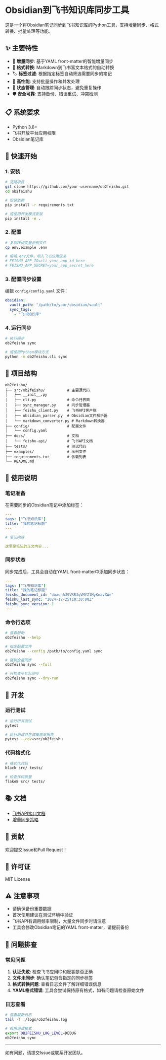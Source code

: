 # Obsidian到飞书知识库同步工具

这是一个将Obsidian笔记同步到飞书知识库的Python工具，支持增量同步、格式转换、批量处理等功能。

## ✨ 主要特性

- 🔄 **增量同步**: 基于YAML front-matter的智能增量同步
- 📝 **格式转换**: Markdown到飞书富文本格式的自动转换
- 🏷️ **标签过滤**: 根据指定标签自动筛选需要同步的笔记
- 🚀 **高性能**: 支持批量操作和并发处理
- 💾 **状态管理**: 自动跟踪同步状态，避免重复操作
- 🛡️ **安全可靠**: 支持备份、错误重试、冲突检测

## 📋 系统要求

- Python 3.8+
- 飞书开放平台应用权限
- Obsidian笔记库

## 🚀 快速开始

### 1. 安装

```bash
# 克隆项目
git clone https://github.com/your-username/ob2feishu.git
cd ob2feishu

# 安装依赖
pip install -r requirements.txt

# 或使用开发模式安装
pip install -e .
```

### 2. 配置

```bash
# 复制环境变量示例文件
cp env.example .env

# 编辑.env文件，填入飞书应用信息
# FEISHU_APP_ID=cli_your_app_id_here
# FEISHU_APP_SECRET=your_app_secret_here
```

### 3. 配置同步设置

编辑 `config/config.yaml` 文件：

```yaml
obsidian:
  vault_path: "/path/to/your/obsidian/vault"
  sync_tags:
    - "飞书知识库"
```

### 4. 运行同步

```bash
# 执行同步
ob2feishu sync

# 或使用Python模块方式
python -m ob2feishu.cli sync
```

## 📁 项目结构

```
ob2feishu/
├── src/ob2feishu/          # 主要源代码
│   ├── __init__.py
│   ├── cli.py              # 命令行界面
│   ├── sync_manager.py     # 同步管理器
│   ├── feishu_client.py    # 飞书API客户端
│   ├── obsidian_parser.py  # Obsidian文件解析器
│   └── markdown_converter.py # Markdown转换器
├── config/                 # 配置文件
│   └── config.yaml
├── docs/                   # 文档
│   └── feishu-api/         # 飞书API文档
├── tests/                  # 测试代码
├── examples/               # 示例文件
├── requirements.txt        # 依赖列表
└── README.md
```

## 📖 使用说明

### 笔记准备

在需要同步的Obsidian笔记中添加标签：

```yaml
---
tags: ["飞书知识库"]
title: "我的笔记标题"
---

# 笔记内容

这里是笔记的正文内容...
```

### 同步状态

同步完成后，工具会自动在YAML front-matter中添加同步状态：

```yaml
---
tags: ["飞书知识库"]
title: "我的笔记标题"
feishu_document_id: "doxcnAJ9VRRJqVMYZ1MyKnavXWe"
feishu_last_sync: "2024-12-25T10:30:00Z"
feishu_sync_version: 1
---
```

### 命令行选项

```bash
# 查看帮助
ob2feishu --help

# 指定配置文件
ob2feishu --config /path/to/config.yaml sync

# 强制全量同步
ob2feishu sync --full

# 只检查不实际同步
ob2feishu sync --dry-run
```

## 🔧 开发

### 运行测试

```bash
# 运行所有测试
pytest

# 运行测试并生成覆盖率报告
pytest --cov=src/ob2feishu
```

### 代码格式化

```bash
# 格式化代码
black src/ tests/

# 检查代码质量
flake8 src/ tests/
```

## 📚 文档

- [飞书API接口文档](./docs/feishu-api/README.md)
- [增量同步策略](./docs/feishu-api/08-sync-strategy.md)

## 🤝 贡献

欢迎提交Issue和Pull Request！

## 📄 许可证

MIT License

## ⚠️ 注意事项

- 请确保备份重要数据
- 首次使用建议在测试环境中验证
- 飞书API有调用频率限制，大量文件同步时请注意
- 工具会修改Obsidian笔记的YAML front-matter，请提前备份

## 🐛 问题排查

### 常见问题

1. **认证失败**: 检查飞书应用ID和密钥是否正确
2. **文件未同步**: 确认笔记包含指定的同步标签
3. **格式转换问题**: 查看日志文件了解详细错误信息
4. **YAML格式错误**: 工具会尝试保持原有格式，如有问题请检查原始文件

### 日志查看

```bash
# 查看最新日志
tail -f ./logs/ob2feishu.log

# 启用调试模式
export OB2FEISHU_LOG_LEVEL=DEBUG
ob2feishu sync
```

---

如有问题，请提交Issue或联系开发团队。 